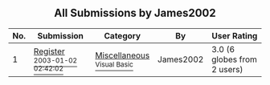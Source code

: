 ﻿<div align="center">

## All Submissions by James2002

</div>

No.  | Submission | Category | By   | User Rating
---- | ---------- | -------- | ---- | -----------
1 | [Register<br /><sup>2003-01-02 02:42:02</sup>](https://github.com/Planet-Source-Code/james2002-register__1-42082) | [Miscellaneous<br /><sup>Visual Basic</sup>](../ByCategory/miscellaneous__1-1.md) | James2002 | 3.0 (6 globes from 2 users)
